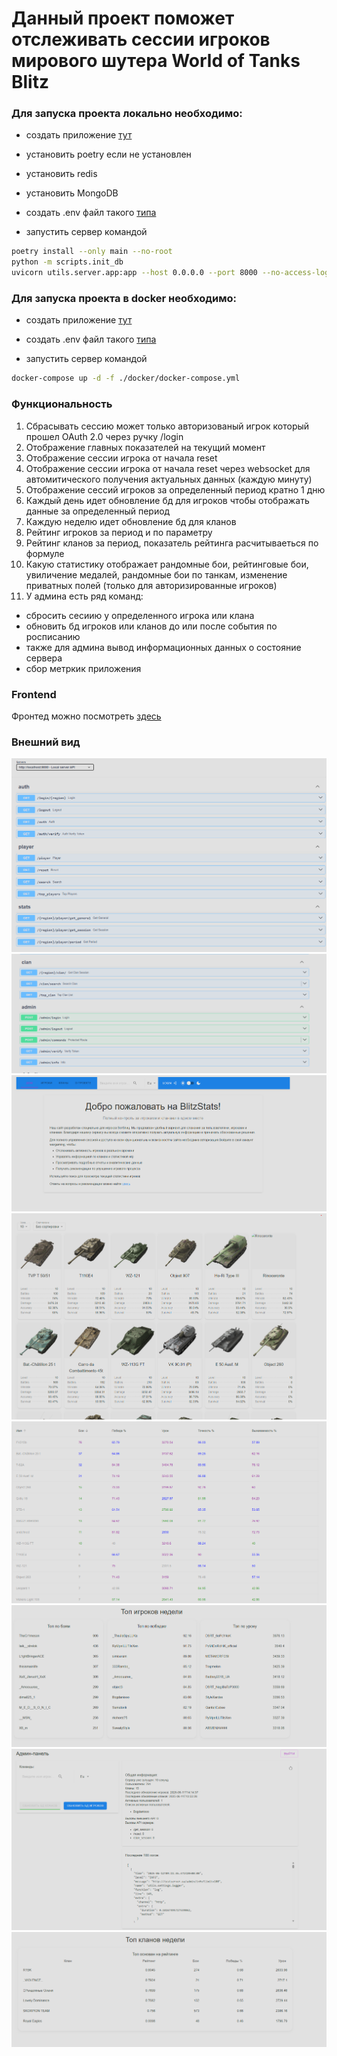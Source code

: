 # Данный проект поможет отслеживать сессии игроков мирового шутера World of Tanks Blitz

### Для запуска проекта локально необходимо:
- создать приложение [тут](https://developers.wargaming.net/)
- установить poetry если не установлен 
- установить redis
- установить MongoDB
- создать .env файл такого [типа](./docker/.env.example)

- запустить сервер командой
``` sh
poetry install --only main --no-root
python -m scripts.init_db
uvicorn utils.server.app:app --host 0.0.0.0 --port 8000 --no-access-log
```
### Для запуска проекта в docker необходимо:
- создать приложение [тут](https://developers.wargaming.net/)
- создать .env файл такого [типа](./docker/.env.example)

- запустить сервер командой
``` sh
docker-compose up -d -f ./docker/docker-compose.yml
```

### Функциональность 
1. Сбрасывать сессию может только авторизованый игрок который прошел OAuth 2.0 через ручку /login
2. Отображение главных показателей на текущий момент
4. Отображение сессии игрока от начала reset 
5. Отображение сессии игрока от начала reset через websocket для автомитического получения актуальных данных (каждую минуту)
6. Отображение сессий игроков за определенный период кратно 1 дню
7. Каждый день идет обновление бд для игроков чтобы отображать данные за определенный период
8. Каждую неделю идет обновление бд для кланов 
9. Рейтинг игроков за период и по параметру
10. Рейтинг кланов за период, показатель рейтинга расчитываеться по формуле 
11. Какую статистику отображает рандомные бои, рейтинговые бои, увиличение медалей, рандомные бои по танкам, изменение приватных полей (только для авторизированные игроков)
12. У админа есть ряд команд: 
- сбросить сесиию у определенного игрока или клана
- обновить бд игроков или кланов до или после события по росписанию
- также для админа вывод информационных данных о состояние сервера
- сбор метркик приложения

### Frontend
Фронтед можно посмотреть [здесь](https://github.com/xaker00UA/Frontend-wotblitz)
### Внешний вид
![](./public/1.png)
![](./public/2.png)
![](./public/3.png)
![](./public/5.png)
![](./public/6.png)
![](./public/7.png)
![](./public/8.png)
![](./public/9.png)